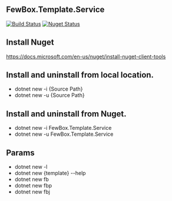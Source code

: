## FewBox.Template.Service
[![Build Status](https://travis-ci.com/FewBox/FewBox.Template.Service.svg?branch=master)](https://travis-ci.com/FewBox/FewBox.Template.Service)
[![Nuget Status](https://img.shields.io/nuget/v/FewBox.Template.Service.svg)](https://www.nuget.org/packages/FewBox.Template.Service/)

## Install Nuget
https://docs.microsoft.com/en-us/nuget/install-nuget-client-tools
## Install and uninstall from local location.
- dotnet new -i {Source Path}
- dotnet new -u {Source Path}
## Install and uninstall from Nuget.
- dotnet new -i FewBox.Template.Service
- dotnet new -u FewBox.Template.Service
## Params
- dotnet new -l
- dotnet new {template} --help
- dotnet new fb
- dotnet new fbp
- dotnet new fbj
